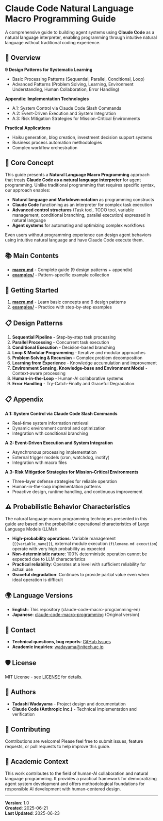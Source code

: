 # Claude Code Natural Language Macro Programming Guide

A comprehensive guide to building agent systems using **Claude Code** as a natural language interpreter, enabling programming through intuitive natural language without traditional coding experience.

## 🎯 Overview

**9 Design Patterns for Systematic Learning**
- Basic Processing Patterns (Sequential, Parallel, Conditional, Loop)
- Advanced Patterns (Problem Solving, Learning, Environment Understanding, Human Collaboration, Error Handling)

**Appendix: Implementation Technologies**
- A.1: System Control via Claude Code Slash Commands
- A.2: Event-Driven Execution and System Integration
- A.3: Risk Mitigation Strategies for Mission-Critical Environments

**Practical Applications**
- Haiku generation, blog creation, investment decision support systems
- Business process automation methodologies
- Complex workflow orchestration

## 🤖 Core Concept

This guide presents a **Natural Language Macro Programming** approach that treats **Claude Code as a natural language interpreter** for agent programming. Unlike traditional programming that requires specific syntax, our approach enables:

- **Natural language and Markdown notation** as programming constructs
- **Claude Code** functioning as an interpreter for complex task execution
- **Advanced control structures** (Task tool, TODO tool, variable management, conditional branching, parallel execution) expressed in natural language
- **Agent systems** for automating and optimizing complex workflows

Even users without programming experience can design agent behaviors using intuitive natural language and have Claude Code execute them.

## 📚 Main Contents

- **[macro.md](./macro.md)** - Complete guide (9 design patterns + appendix)
- **[examples/](./examples/)** - Pattern-specific example collection

## 🚀 Getting Started

1. **[macro.md](./macro.md)** - Learn basic concepts and 9 design patterns
2. **[examples/](./examples/)** - Practice with step-by-step examples

## 📋 Design Patterns

1. **Sequential Pipeline** - Step-by-step task processing
2. **Parallel Processing** - Concurrent task execution
3. **Conditional Execution** - Decision-based branching
4. **Loop & Modular Programming** - Iterative and modular approaches
5. **Problem Solving & Recursion** - Complex problem decomposition
6. **Learning from Experience** - Knowledge accumulation and improvement
7. **Environment Sensing, Knowledge-base and Environment Model** - Context-aware processing
8. **Human-in-the-Loop** - Human-AI collaborative systems
9. **Error Handling** - Try-Catch-Finally and Graceful Degradation

## 📋 Appendix

**A.1: System Control via Claude Code Slash Commands**
- Real-time system information retrieval
- Dynamic environment control and optimization
- Integration with conditional branching

**A.2: Event-Driven Execution and System Integration**
- Asynchronous processing implementation
- External trigger models (cron, watchdog, inotify)
- Integration with macro files

**A.3: Risk Mitigation Strategies for Mission-Critical Environments**
- Three-layer defense strategies for reliable operation
- Human-in-the-loop implementation patterns
- Proactive design, runtime handling, and continuous improvement

## ⚠️ Probabilistic Behavior Characteristics

The natural language macro programming techniques presented in this guide are based on the probabilistic operational characteristics of Large Language Models (LLMs):

- **High-probability operations**: Variable management (`{{variable_name}}`), external module execution (`filename.md execution`) operate with very high probability as expected
- **Non-deterministic nature**: 100% deterministic operation cannot be expected due to LLM characteristics
- **Practical reliability**: Operates at a level with sufficient reliability for actual use
- **Graceful degradation**: Continues to provide partial value even when ideal operation is difficult

## 🌍 Language Versions

- **English**: This repository (claude-code-macro-programming-en)
- **Japanese**: [claude-code-macro-programming](https://github.com/wadayama/claude-code-macro-programming) (Original version)

## 📧 Contact

- **Technical questions, bug reports**: [GitHub Issues](../../issues)
- **Academic inquiries**: wadayama@nitech.ac.jp

## 🛡️ License

MIT License - see [LICENSE](./LICENSE) for details.

## 👥 Authors

- **Tadashi Wadayama** - Project design and documentation
- **Claude Code (Anthropic Inc.)** - Technical implementation and verification

## 🤝 Contributing

Contributions are welcome! Please feel free to submit issues, feature requests, or pull requests to help improve this guide.

## 📖 Academic Context

This work contributes to the field of human-AI collaboration and natural language programming. It provides a practical framework for democratizing agent system development and offers methodological foundations for responsible AI development with human-centered design.

---

**Version**: 1.0  
**Created**: 2025-06-21  
**Last Updated**: 2025-06-23